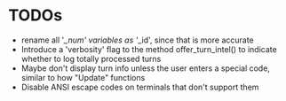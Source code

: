 # TODOs 

+ rename all '*_num' variables as '*_id', since that is more accurate 
+ Introduce a 'verbosity' flag to the method offer_turn_intel() to indicate whether to log totally processed turns 
+ Maybe don't display turn info unless the user enters a special code, similar to how "Update" functions
+ Disable ANSI escape codes on terminals that don't support them